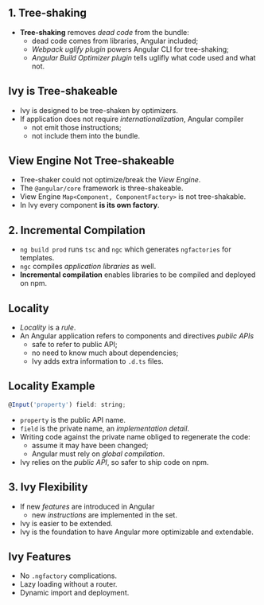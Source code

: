 ## 1. Tree-shaking

- **Tree-shaking** removes *dead code* from the bundle:
  - dead code comes from libraries, Angular included;
  - *Webpack uglify plugin* powers Angular CLI for tree-shaking;
  - *Angular Build Optimizer plugin* tells uglifly what code used and what not.


## Ivy is Tree-shakeable

- Ivy is designed to be tree-shaken by optimizers.
- If application does not require *internationalization*, Angular compiler
  - not emit those instructions;
  - not include them into the bundle.


## View Engine Not Tree-shakeable

- Tree-shaker could not optimize/break the *View Engine*.
- The `@angular/core` framework is three-shakeable.
- View Engine `Map<Component, ComponentFactory>` is not tree-shakable.
- In Ivy every component **is its own factory**.


## 2. Incremental Compilation

- `ng build prod` runs `tsc` and `ngc` which generates `ngfactories` for templates.
- `ngc` compiles *application libraries* as well.
- **Incremental compilation** enables libraries to be compiled and deployed on npm.


## Locality

- *Locality* is a *rule*.
- An Angular application refers to components and directives *public APIs*
  - safe to refer to public API;
  - no need to know much about dependencies;
  - Ivy adds extra information to `.d.ts` files.


## Locality Example

```javascript
@Input('property') field: string;
```

- `property` is the public API name.
- `field` is the private name, an *implementation detail*.
- Writing code against the private name obliged to regenerate the code:
  - assume it may have been changed;
  - Angular must rely on *global compilation*.
- Ivy relies on the *public API*, so safer to ship code on npm.


## 3. Ivy Flexibility

- If new *features* are introduced in Angular
  - new *instructions* are implemented in the set.
- Ivy is easier to be extended.
- Ivy is the foundation to have Angular more optimizable and extendable.


## Ivy Features

- No `.ngfactory` complications.
- Lazy loading without a router.
- Dynamic import and deployment.
